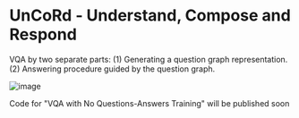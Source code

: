 # UnCoRd - Understand, Compose and Respond
VQA by two separate parts: (1) Generating a question graph representation. (2) Answering procedure guided by the question graph.

![image](https://user-images.githubusercontent.com/49682515/76166090-84271880-6164-11ea-96ae-697e9c722775.png)

Code for "VQA with No Questions-Answers Training" will be published soon
